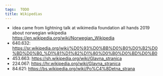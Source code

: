 ```yaml
---
tags:  TODO
title: Wikipedias
---
```

- idea came from lightning talk at wikimedia foundation all hands 2019 about norwegian wikipedia https://en.wikipedia.org/wiki/Norwegian_Wikipedia
- 640.632: https://sr.wikipedia.org/wiki/%D0%93%D0%BB%D0%B0%D0%B2%D0%BD%D0%B0_%D1%81%D1%82%D1%80%D0%B0%D0%BD%D0%B0
- 453.663: https://sh.wikipedia.org/wiki/Glavna_stranica
- 224.067: https://hr.wikipedia.org/wiki/Glavna_stranica
- 84.621:  https://bs.wikipedia.org/wiki/Po%C4%8Detna_strana